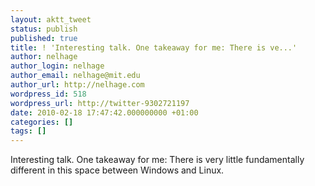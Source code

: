 ```yaml
---
layout: aktt_tweet
status: publish
published: true
title: ! 'Interesting talk. One takeaway for me: There is ve...'
author: nelhage
author_login: nelhage
author_email: nelhage@mit.edu
author_url: http://nelhage.com
wordpress_id: 518
wordpress_url: http://twitter-9302721197
date: 2010-02-18 17:47:42.000000000 +01:00
categories: []
tags: []
---
```

Interesting talk. One takeaway for me: There is very little
fundamentally different in this space between Windows and Linux.
